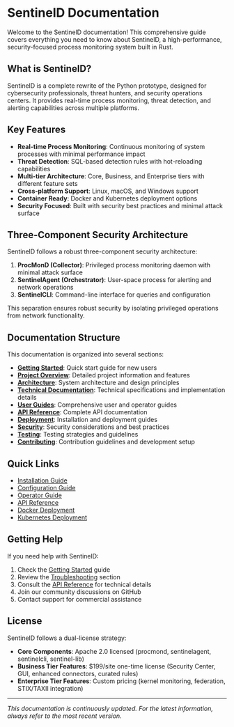 # SentinelD Documentation

Welcome to the SentinelD documentation! This comprehensive guide covers everything you need to know about SentinelD, a high-performance, security-focused process monitoring system built in Rust.

## What is SentinelD?

SentinelD is a complete rewrite of the Python prototype, designed for cybersecurity professionals, threat hunters, and security operations centers. It provides real-time process monitoring, threat detection, and alerting capabilities across multiple platforms.

## Key Features

- **Real-time Process Monitoring**: Continuous monitoring of system processes with minimal performance impact
- **Threat Detection**: SQL-based detection rules with hot-reloading capabilities
- **Multi-tier Architecture**: Core, Business, and Enterprise tiers with different feature sets
- **Cross-platform Support**: Linux, macOS, and Windows support
- **Container Ready**: Docker and Kubernetes deployment options
- **Security Focused**: Built with security best practices and minimal attack surface

## Three-Component Security Architecture

SentinelD follows a robust three-component security architecture:

1. **ProcMonD (Collector)**: Privileged process monitoring daemon with minimal attack surface
2. **SentinelAgent (Orchestrator)**: User-space process for alerting and network operations
3. **SentinelCLI**: Command-line interface for queries and configuration

This separation ensures robust security by isolating privileged operations from network functionality.

## Documentation Structure

This documentation is organized into several sections:

- **[Getting Started](./getting-started.md)**: Quick start guide for new users
- **[Project Overview](./project-overview.md)**: Detailed project information and features
- **[Architecture](./architecture.md)**: System architecture and design principles
- **[Technical Documentation](./technical.md)**: Technical specifications and implementation details
- **[User Guides](./user-guides.md)**: Comprehensive user and operator guides
- **[API Reference](./api-reference.md)**: Complete API documentation
- **[Deployment](./deployment.md)**: Installation and deployment guides
- **[Security](./security.md)**: Security considerations and best practices
- **[Testing](./testing.md)**: Testing strategies and guidelines
- **[Contributing](./contributing.md)**: Contribution guidelines and development setup

## Quick Links

- [Installation Guide](./deployment/installation.md)
- [Configuration Guide](./user-guides/configuration.md)
- [Operator Guide](./user-guides/operator-guide.md)
- [API Reference](./api-reference/core-api.md)
- [Docker Deployment](./deployment/docker.md)
- [Kubernetes Deployment](./deployment/kubernetes.md)

## Getting Help

If you need help with SentinelD:

1. Check the [Getting Started](./getting-started.md) guide
2. Review the [Troubleshooting](./user-guides/operator-guide.md#troubleshooting) section
3. Consult the [API Reference](./api-reference/core-api.md) for technical details
4. Join our community discussions on GitHub
5. Contact support for commercial assistance

## License

SentinelD follows a dual-license strategy:

- **Core Components**: Apache 2.0 licensed (procmond, sentinelagent, sentinelcli, sentinel-lib)
- **Business Tier Features**: $199/site one-time license (Security Center, GUI, enhanced connectors, curated rules)
- **Enterprise Tier Features**: Custom pricing (kernel monitoring, federation, STIX/TAXII integration)

---

*This documentation is continuously updated. For the latest information, always refer to the most recent version.*

